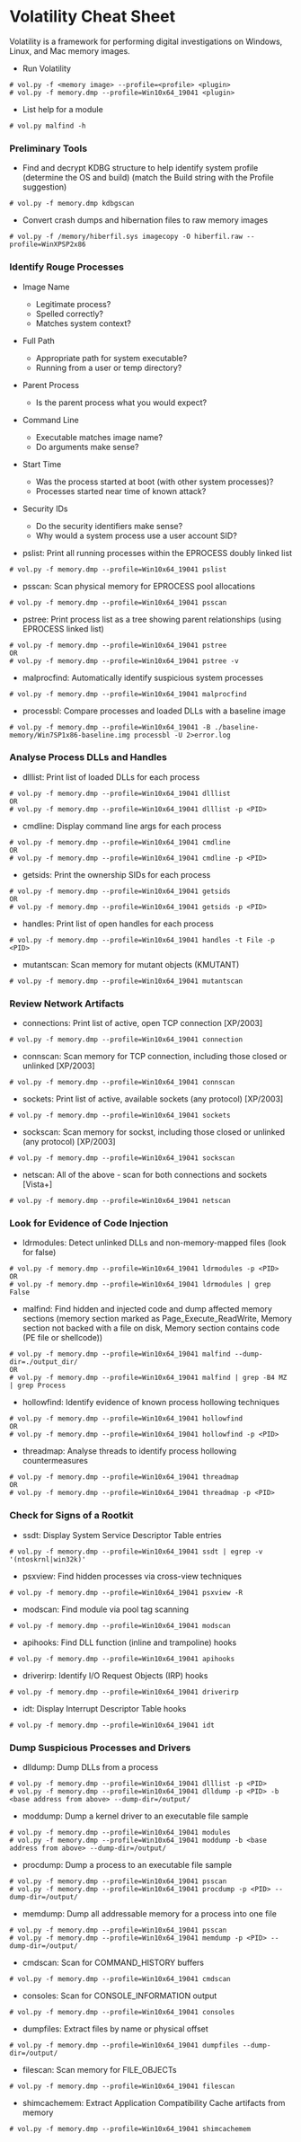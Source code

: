 # Volatility Cheat Sheet

Volatility is a framework for performing digital investigations on Windows, Linux, and Mac memory images.

- Run Volatility

```
# vol.py -f <memory image> --profile=<profile> <plugin>
# vol.py -f memory.dmp --profile=Win10x64_19041 <plugin>
```

- List help for a module

```
# vol.py malfind -h
```

### Preliminary Tools

- Find and decrypt KDBG structure to help identify system profile (determine the OS and build) (match the Build string with the Profile suggestion)

```
# vol.py -f memory.dmp kdbgscan
```

- Convert crash dumps and hibernation files to raw memory images

```
# vol.py -f /memory/hiberfil.sys imagecopy -O hiberfil.raw --profile=WinXPSP2x86
```

### Identify Rouge Processes

- Image Name
    - Legitimate process?
    - Spelled correctly?
    - Matches system context? 
- Full Path
    - Appropriate path for system executable?
    - Running from a user or temp directory? 
- Parent Process
    - Is the parent process what you would expect? 
- Command Line
   - Executable matches image name?
   - Do arguments make sense? 
- Start Time
   - Was the process started at boot (with other system processes)?
   - Processes started near time of known attack?  
- Security IDs
   - Do the security identifiers make sense?
   - Why would a system process use a user account SID?
 
- pslist: Print all running processes within the EPROCESS doubly linked list

```
# vol.py -f memory.dmp --profile=Win10x64_19041 pslist
```

- psscan: Scan physical memory for EPROCESS pool allocations

```
# vol.py -f memory.dmp --profile=Win10x64_19041 psscan
```

- pstree: Print process list as a tree showing parent relationships (using EPROCESS linked list)

```
# vol.py -f memory.dmp --profile=Win10x64_19041 pstree
OR
# vol.py -f memory.dmp --profile=Win10x64_19041 pstree -v
```

- malprocfind: Automatically identify suspicious system processes

```
# vol.py -f memory.dmp --profile=Win10x64_19041 malprocfind
```

- processbl: Compare processes and loaded DLLs with a baseline image

```
# vol.py -f memory.dmp --profile=Win10x64_19041 -B ./baseline-memory/Win7SP1x86-baseline.img processbl -U 2>error.log
```

### Analyse Process DLLs and Handles

- dlllist: Print list of loaded DLLs for each process

```
# vol.py -f memory.dmp --profile=Win10x64_19041 dlllist
OR
# vol.py -f memory.dmp --profile=Win10x64_19041 dlllist -p <PID>
```

- cmdline: Display command line args for each process

```
# vol.py -f memory.dmp --profile=Win10x64_19041 cmdline
OR
# vol.py -f memory.dmp --profile=Win10x64_19041 cmdline -p <PID>
```

- getsids: Print the ownership SIDs for each process

```
# vol.py -f memory.dmp --profile=Win10x64_19041 getsids
OR
# vol.py -f memory.dmp --profile=Win10x64_19041 getsids -p <PID>
```

- handles: Print list of open handles for each process

```
# vol.py -f memory.dmp --profile=Win10x64_19041 handles -t File -p <PID>
```

- mutantscan: Scan memory for mutant objects (KMUTANT)

```
# vol.py -f memory.dmp --profile=Win10x64_19041 mutantscan
```

### Review Network Artifacts

- connections: Print list of active, open TCP connection [XP/2003]

```
# vol.py -f memory.dmp --profile=Win10x64_19041 connection
```

- connscan: Scan memory for TCP connection, including those closed or unlinked [XP/2003]

```
# vol.py -f memory.dmp --profile=Win10x64_19041 connscan
```

- sockets: Print list of active, available sockets (any protocol) [XP/2003]

```
# vol.py -f memory.dmp --profile=Win10x64_19041 sockets
```

- sockscan: Scan memory for sockst, including those closed or unlinked (any protocol) [XP/2003]

```
# vol.py -f memory.dmp --profile=Win10x64_19041 sockscan
```

- netscan: All of the above - scan for both connections and sockets [Vista+]

```
# vol.py -f memory.dmp --profile=Win10x64_19041 netscan
```

### Look for Evidence of Code Injection

- ldrmodules: Detect unlinked DLLs and non-memory-mapped files (look for false)

```
# vol.py -f memory.dmp --profile=Win10x64_19041 ldrmodules -p <PID>
OR
# vol.py -f memory.dmp --profile=Win10x64_19041 ldrmodules | grep False
```

- malfind: Find hidden and injected code and dump affected memory sections (memory section marked as Page_Execute_ReadWrite, Memory section not backed with a file on disk, Memory section contains code (PE file or shellcode))

```
# vol.py -f memory.dmp --profile=Win10x64_19041 malfind --dump-dir=./output_dir/
OR
# vol.py -f memory.dmp --profile=Win10x64_19041 malfind | grep -B4 MZ | grep Process
```

- hollowfind: Identify evidence of known process hollowing techniques

```
# vol.py -f memory.dmp --profile=Win10x64_19041 hollowfind
OR
# vol.py -f memory.dmp --profile=Win10x64_19041 hollowfind -p <PID>
```

- threadmap: Analyse threads to identify process hollowing countermeasures

```
# vol.py -f memory.dmp --profile=Win10x64_19041 threadmap
OR
# vol.py -f memory.dmp --profile=Win10x64_19041 threadmap -p <PID>
```

### Check for Signs of a Rootkit

- ssdt: Display System Service Descriptor Table entries

```
# vol.py -f memory.dmp --profile=Win10x64_19041 ssdt | egrep -v '(ntoskrnl|win32k)'
```

- psxview: Find hidden processes via cross-view techniques

```
# vol.py -f memory.dmp --profile=Win10x64_19041 psxview -R
```

- modscan: Find module via pool tag scanning

```
# vol.py -f memory.dmp --profile=Win10x64_19041 modscan
```

- apihooks: Find DLL function (inline and trampoline) hooks

```
# vol.py -f memory.dmp --profile=Win10x64_19041 apihooks
```

- driverirp: Identify I/O Request Objects (IRP) hooks

```
# vol.py -f memory.dmp --profile=Win10x64_19041 driverirp
```

- idt: Display Interrupt Descriptor Table hooks

```
# vol.py -f memory.dmp --profile=Win10x64_19041 idt
```

### Dump Suspicious Processes and Drivers

- dlldump: Dump DLLs from a process

```
# vol.py -f memory.dmp --profile=Win10x64_19041 dlllist -p <PID>
# vol.py -f memory.dmp --profile=Win10x64_19041 dlldump -p <PID> -b <base address from above> --dump-dir=/output/
```

- moddump: Dump a kernel driver to an executable file sample

```
# vol.py -f memory.dmp --profile=Win10x64_19041 modules
# vol.py -f memory.dmp --profile=Win10x64_19041 moddump -b <base address from above> --dump-dir=/output/
```

- procdump: Dump a process to an executable file sample

```
# vol.py -f memory.dmp --profile=Win10x64_19041 psscan
# vol.py -f memory.dmp --profile=Win10x64_19041 procdump -p <PID> --dump-dir=/output/
```

- memdump: Dump all addressable memory for a process into one file

```
# vol.py -f memory.dmp --profile=Win10x64_19041 psscan
# vol.py -f memory.dmp --profile=Win10x64_19041 memdump -p <PID> --dump-dir=/output/
```

- cmdscan: Scan for COMMAND_HISTORY buffers

```
# vol.py -f memory.dmp --profile=Win10x64_19041 cmdscan
```

- consoles: Scan for CONSOLE_INFORMATION output

```
# vol.py -f memory.dmp --profile=Win10x64_19041 consoles
```

- dumpfiles: Extract files by name or physical offset

```
# vol.py -f memory.dmp --profile=Win10x64_19041 dumpfiles --dump-dir=/output/
```

- filescan: Scan memory for FILE_OBJECTs

```
# vol.py -f memory.dmp --profile=Win10x64_19041 filescan
```

- shimcachemem: Extract Application Compatibility Cache artifacts from memory

```
# vol.py -f memory.dmp --profile=Win10x64_19041 shimcachemem
```
